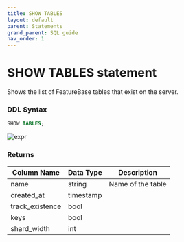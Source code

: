 ```yaml
---
title: SHOW TABLES
layout: default
parent: Statements
grand_parent: SQL guide
nav_order: 1
---
```


# SHOW TABLES statement

Shows the list of FeatureBase tables that exist on the server.

### DDL Syntax

```sql
SHOW TABLES;
```

![expr](/img/sql/show_tables.svg)

### Returns

| **Column Name** | **Data Type** | **Description**   |
|-----------------|---------------|-------------------|
| name            | string        | Name of the table |
| created_at      | timestamp     |                   |
| track_existence | bool          |                   |
| keys            | bool          |                   |
| shard_width     | int           |                   |
